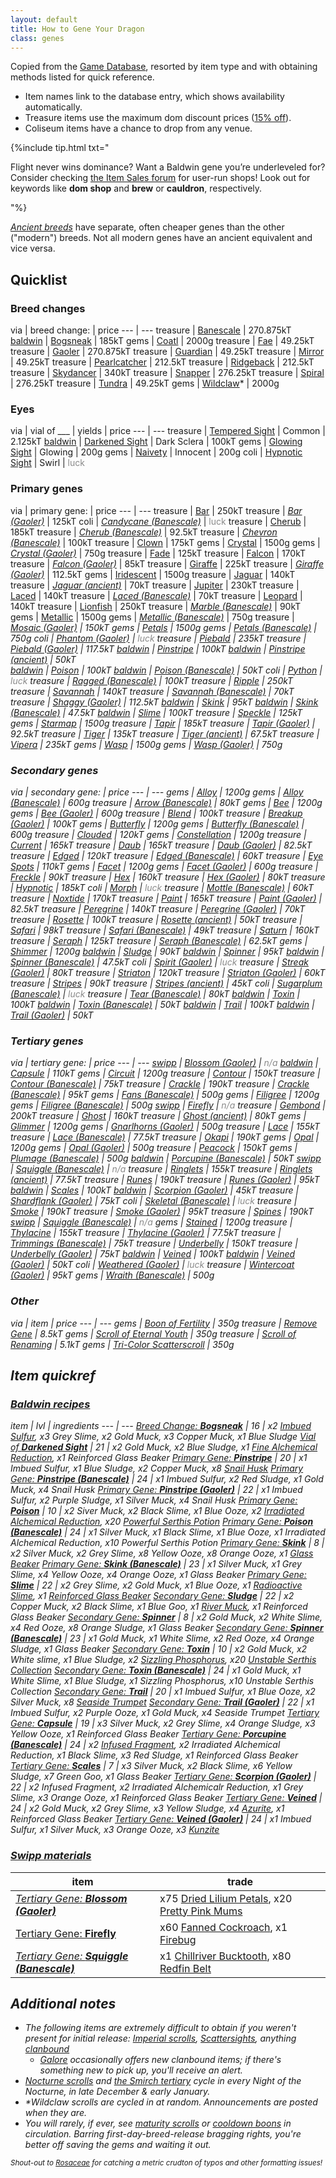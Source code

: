 ```yaml
---
layout: default
title: How to Gene Your Dragon
class: genes
---
```

Copied from the [Game Database](https://www1.flightrising.com/game-database/items/specialty), resorted by item type and with obtaining methods listed for quick reference.

- Item names link to the database entry, which shows availability automatically.
- Treasure items use the maximum dom discount prices ([15% off](https://www.wolframalpha.com/input/?i=normalPrice+-+%28normalPrice*0.15%29%3D)).
- Coliseum items have a chance to drop from any venue.

{%include tip.html txt="<p>Flight never wins dominance? Want a Baldwin gene you’re underleveled for? Consider checking <a href='https://www1.flightrising.com/forums/ibaz'>the Item Sales forum</a> for user-run shops! Look out for keywords like <b>dom shop</b> and <strong>brew</strong> or <b>cauldron</b>, respectively.</p>"%}

<i>[Ancient breeds](https://www1.flightrising.com/forums/ann/2666061)</i> have separate, often cheaper genes than the other ("modern") breeds. Not all modern genes have an ancient equivalent and vice versa.

## Quicklist

### Breed changes

via | <span class="redundant">breed change:</span> | price
--- | ---
treasure | [Banescale](https://www1.flightrising.com/game-database/item/32411) | 270.875kT
[baldwin]({{site.url}}/resources/genes#baldwin-recipes) | [Bogsneak](https://www1.flightrising.com/game-database/item/19565) | 185kT
gems | [Coatl](https://www1.flightrising.com/game-database/item/2424) | 2000g
treasure | [Fae](https://www1.flightrising.com/game-database/item/555) | 49.25kT
treasure | [Gaoler](https://www1.flightrising.com/game-database/item/30148) | 270.875kT
treasure | [Guardian](https://www1.flightrising.com/game-database/item/556) | 49.25kT
treasure | [Mirror](https://www1.flightrising.com/game-database/item/557) | 49.25kT
treasure | [Pearlcatcher](https://www1.flightrising.com/game-database/item/558) | 212.5kT
treasure | [Ridgeback](https://www1.flightrising.com/game-database/item/559) | 212.5kT
treasure | [Skydancer](https://www1.flightrising.com/game-database/item/1583) | 340kT
treasure | [Snapper](https://www1.flightrising.com/game-database/item/719) | 276.25kT
treasure | [Spiral](https://www1.flightrising.com/game-database/item/560) | 276.25kT
treasure | [Tundra](https://www1.flightrising.com/game-database/item/561) | 49.25kT
gems | [Wildclaw](https://www1.flightrising.com/game-database/item/717)\* | 2000g

### Eyes

via | vial of ___ | yields | price
--- | ---
treasure | [Tempered Sight](https://www1.flightrising.com/game-database/item/26849) | Common | 2.125kT
[baldwin]({{site.url}}/resources/genes#baldwin-recipes) | [Darkened Sight](https://www1.flightrising.com/game-database/item/28069) | Dark Sclera | 100kT
gems | [Glowing Sight](https://www1.flightrising.com/game-database/item/26775) | Glowing | 200g
gems | [Naivety](https://www1.flightrising.com/game-database/item/31794) | Innocent | 200g
coli | [Hypnotic Sight](https://www1.flightrising.com/game-database/item/29585) | Swirl | <span style="opacity:.5">luck</span>

### Primary genes

via | <span class="redundant">primary gene:</span> | price
--- | ---
treasure | [Bar](https://www1.flightrising.com/game-database/item/6018) | 250kT
treasure | <i>[Bar (Gaoler)](https://www1.flightrising.com/game-database/item/30159)</i> | 125kT
coli | <i>[Candycane (Banescale)](https://www1.flightrising.com/game-database/item/32535)</i> | <span style="opacity:.5">luck</span>
treasure | [Cherub](https://www1.flightrising.com/game-database/item/13573) | 185kT
treasure | <i>[Cherub (Banescale)](https://www1.flightrising.com/game-database/item/32523)</i> | 92.5kT
treasure | <i>[Chevron (Banescale)](https://www1.flightrising.com/game-database/item/32534)</i> | 100kT
treasure | [Clown](https://www1.flightrising.com/game-database/item/714) | 175kT
gems | [Crystal](https://www1.flightrising.com/game-database/item/6603) | 1500g
gems | <i>[Crystal (Gaoler)](https://www1.flightrising.com/game-database/item/30287)</i> | 750g
treasure | [Fade](https://www1.flightrising.com/game-database/item/32412) | 125kT
treasure | [Falcon](https://www1.flightrising.com/game-database/item/19566) | 170kT
treasure | <i>[Falcon (Gaoler)](https://www1.flightrising.com/game-database/item/30161)</i> | 85kT
treasure | [Giraffe](https://www1.flightrising.com/game-database/item/16718) | 225kT
treasure | <i>[Giraffe (Gaoler)](https://www1.flightrising.com/game-database/item/30143)</i> | 112.5kT
gems | [Iridescent](https://www1.flightrising.com/game-database/item/562) | 1500g
treasure | [Jaguar](https://www1.flightrising.com/game-database/item/23238) | 140kT
treasure | <i>[Jaguar (ancient)](https://www1.flightrising.com/game-database/items/specialty?name=jaguar+%28)</i> | 70kT
treasure | [Jupiter](https://www1.flightrising.com/game-database/item/18585) | 230kT
treasure | [Laced](https://www1.flightrising.com/game-database/item/29722) | 140kT
treasure | <i>[Laced (Banescale)](https://www1.flightrising.com/game-database/item/32528)</i> | 70kT
treasure | [Leopard](https://www1.flightrising.com/game-database/item/31362) | 140kT
treasure | [Lionfish](https://www1.flightrising.com/game-database/item/28068) | 250kT
treasure | <i>[Marble (Banescale)](https://www1.flightrising.com/game-database/item/32527)</i> | 90kT
gems | [Metallic](https://www1.flightrising.com/game-database/item/19567) | 1500g
gems | <i>[Metallic (Banescale)](https://www1.flightrising.com/game-database/item/32529)</i> | 750g
treasure | <i>[Mosaic (Gaoler)](https://www1.flightrising.com/game-database/item/30281) | 150kT
gems | [Petals](https://www1.flightrising.com/game-database/item/17365) | 1500g
gems | <i>[Petals (Banescale)](https://www1.flightrising.com/game-database/item/32531)</i> | 750g
coli | <i>[Phantom (Gaoler)](https://www1.flightrising.com/game-database/item/30290)</i> | <span style="opacity:.5">luck</span>
treasure | [Piebald](https://www1.flightrising.com/game-database/item/12273) | 235kT
treasure | <i>[Piebald (Gaoler)](https://www1.flightrising.com/game-database/item/30164)</i> | 117.5kT
[baldwin]({{site.url}}/resources/genes#baldwin-recipes) | [Pinstripe](https://www1.flightrising.com/game-database/item/25467) | 100kT
[baldwin]({{site.url}}/resources/genes#baldwin-recipes) | <i>[Pinstripe (ancient)](https://www1.flightrising.com/game-database/items/specialty?name=pinstripe+%28)</i> | 50kT  
[baldwin]({{site.url}}/resources/genes#baldwin-recipes) | [Poison](https://www1.flightrising.com/game-database/item/14098) | 100kT
[baldwin]({{site.url}}/resources/genes#baldwin-recipes) | <i>[Poison (Banescale)](https://www1.flightrising.com/game-database/item/32533)</i> | 50kT
coli | [Python](https://www1.flightrising.com/game-database/item/26375) | <span style="opacity:.5">luck</span>
treasure | <i>[Ragged (Banescale)](https://www1.flightrising.com/game-database/item/32536)</i> | 100kT
treasure | [Ripple](https://www1.flightrising.com/game-database/item/3499) | 250kT
treasure | [Savannah](https://www1.flightrising.com/game-database/item/20109) | 140kT
treasure | <i>[Savannah (Banescale)](https://www1.flightrising.com/game-database/item/32530)</i> | 70kT
treasure | <i>[Shaggy (Gaoler)](https://www1.flightrising.com/game-database/item/30157)</i> | 112.5kT
[baldwin]({{site.url}}/resources/genes#baldwin-recipes) | [Skink](https://www1.flightrising.com/game-database/item/19142) | 95kT
[baldwin]({{site.url}}/resources/genes#baldwin-recipes) | <i>[Skink (Banescale)](https://www1.flightrising.com/game-database/item/32532)</i> | 47.5kT
[baldwin]({{site.url}}/resources/genes#baldwin-recipes) | [Slime](https://www1.flightrising.com/game-database/item/31638) | 100kT
treasure | [Speckle](https://www1.flightrising.com/game-database/item/833) | 125kT
gems | [Starmap](https://www1.flightrising.com/game-database/item/26607) | 1500g
treasure | [Tapir](https://www1.flightrising.com/game-database/item/24608) | 185kT
treasure | <i>[Tapir (Gaoler)](https://www1.flightrising.com/game-database/item/30216)</i> | 92.5kT
treasure | [Tiger](https://www1.flightrising.com/game-database/item/563) | 135kT
treasure | <i>[Tiger (ancient)](https://www1.flightrising.com/game-database/items/specialty?name=tiger+%28) | 67.5kT
treasure | [Vipera](https://www1.flightrising.com/game-database/item/9558) | 235kT
gems | [Wasp](https://www1.flightrising.com/game-database/item/24312) | 1500g
gems | <i>[Wasp (Gaoler)](https://www1.flightrising.com/game-database/item/30146)</i> | 750g

### Secondary genes

via | <span class="redundant">secondary gene:</span> | price
--- | ---
gems | [Alloy](https://www1.flightrising.com/game-database/item/19569) | 1200g
gems | <i>[Alloy (Banescale)](https://www1.flightrising.com/game-database/item/32543)</i> | 600g
treasure | <i>[Arrow (Banescale)](https://www1.flightrising.com/game-database/item/32548)</i> | 80kT
gems | [Bee](https://www1.flightrising.com/game-database/item/24311) | 1200g
gems | <i>[Bee (Gaoler)](https://www1.flightrising.com/game-database/item/30147)</i> | 600g
treasure | [Blend](https://www1.flightrising.com/game-database/item/32413) | 100kT
treasure | <i>[Breakup (Gaoler)](https://www1.flightrising.com/game-database/item/30282)</i> | 100kT
gems | [Butterfly](https://www1.flightrising.com/game-database/item/14758) | 1200g
gems | <i>[Butterfly (Banescale)](https://www1.flightrising.com/game-database/item/32545)</i> | 600g
treasure | [Clouded](https://www1.flightrising.com/game-database/item/31361) | 120kT
gems | [Constellation](https://www1.flightrising.com/game-database/item/28357) | 1200g
treasure | [Current](https://www1.flightrising.com/game-database/item/3784) | 165kT
treasure | [Daub](https://www1.flightrising.com/game-database/item/6019) | 165kT
treasure | <i>[Daub (Gaoler)](https://www1.flightrising.com/game-database/item/30160)</i> | 82.5kT
treasure | [Edged](https://www1.flightrising.com/game-database/item/29723) | 120kT
treasure | <i>[Edged (Banescale)](https://www1.flightrising.com/game-database/item/32542)</i> | 60kT
treasure | [Eye Spots](https://www1.flightrising.com/game-database/item/782) | 110kT
gems | [Facet](https://www1.flightrising.com/game-database/item/7642) | 1200g
gems | <i>[Facet (Gaoler)](https://www1.flightrising.com/game-database/item/30288)</i> | 600g
treasure | [Freckle](https://www1.flightrising.com/game-database/item/784) | 90kT
treasure | [Hex](https://www1.flightrising.com/game-database/item/16719) | 160kT
treasure | <i>[Hex (Gaoler)](https://www1.flightrising.com/game-database/item/30144)</i> | 80kT
treasure | [Hypnotic](https://www1.flightrising.com/game-database/item/9559) | 185kT
coli | [Morph](https://www1.flightrising.com/game-database/item/26376) | <span style="opacity:.5">luck</span>
treasure | <i>[Mottle (Banescale)](https://www1.flightrising.com/game-database/item/32541)</i> | 60kT
treasure | [Noxtide](https://www1.flightrising.com/game-database/item/28080) | 170kT
treasure | [Paint](https://www1.flightrising.com/game-database/item/12274) | 165kT
treasure | <i>[Paint (Gaoler)](https://www1.flightrising.com/game-database/item/30165)</i> | 82.5kT
treasure | [Peregrine](https://www1.flightrising.com/game-database/item/12726) | 140kT
treasure | <i>[Peregrine (Gaoler)](https://www1.flightrising.com/game-database/item/30162)</i> | 70kT
treasure | [Rosette](https://www1.flightrising.com/game-database/item/23239) | 100kT
treasure | <i>[Rosette (ancient)](https://www1.flightrising.com/game-database/items/specialty?name=rosette+%28)</i> | 50kT
treasure | [Safari](https://www1.flightrising.com/game-database/item/22806) | 98kT
treasure | <i>[Safari (Banescale)](https://www1.flightrising.com/game-database/item/32544)</i> | 49kT
treasure | [Saturn](https://www1.flightrising.com/game-database/item/18586) | 160kT
treasure | [Seraph](https://www1.flightrising.com/game-database/item/1412) | 125kT
treasure | <i>[Seraph (Banescale)](https://www1.flightrising.com/game-database/item/32537)</i> | 62.5kT
gems | [Shimmer](https://www1.flightrising.com/game-database/item/564) | 1200g
[baldwin]({{site.url}}/resources/genes#baldwin-recipes) | [Sludge](https://www1.flightrising.com/game-database/item/31639) | 90kT
[baldwin]({{site.url}}/resources/genes#baldwin-recipes) | [Spinner](https://www1.flightrising.com/game-database/item/19143) | 95kT
[baldwin]({{site.url}}/resources/genes#baldwin-recipes) | <i>[Spinner (Banescale)](https://www1.flightrising.com/game-database/item/32546)</i> | 47.5kT
coli | <i>[Spirit (Gaoler)](https://www1.flightrising.com/game-database/item/30291)</i> | <span style="opacity:.5">luck</span>
treasure | <i>[Streak (Gaoler)](https://www1.flightrising.com/game-database/item/30158)</i> | 80kT
treasure | [Striaton](https://www1.flightrising.com/game-database/item/24609) | 120kT
treasure | <i>[Striaton (Gaoler)](https://www1.flightrising.com/game-database/item/30215)</i> | 60kT
treasure | [Stripes](https://www1.flightrising.com/game-database/item/565) | 90kT
treasure | <i>[Stripes (ancient)](https://www1.flightrising.com/game-database/items/specialty?name=stripes+%28)</i> | 45kT
coli | <i>[Sugarplum (Banescale)](https://www1.flightrising.com/game-database/item/32549)</i> | <span style="opacity:.5">luck</span>
treasure | <i>[Tear (Banescale)](https://www1.flightrising.com/game-database/item/32550)</i> | 80kT
[baldwin]({{site.url}}/resources/genes#baldwin-recipes) | [Toxin](https://www1.flightrising.com/game-database/item/14099) | 100kT
[baldwin]({{site.url}}/resources/genes#baldwin-recipes) | <i>[Toxin (Banescale)](https://www1.flightrising.com/game-database/item/32547) | 50kT
[baldwin]({{site.url}}/resources/genes#baldwin-recipes) | [Trail](https://www1.flightrising.com/game-database/item/25468) | 100kT
[baldwin]({{site.url}}/resources/genes#baldwin-recipes) | <i>[Trail (Gaoler)](https://www1.flightrising.com/game-database/item/30167)</i> | 50kT

### Tertiary genes

via | <span class="redundant">tertiary gene:</span> | price
--- | ---
[swipp]({{site.url}}/resources/genes#swipp-materials) | <i>[Blossom (Gaoler)](https://www1.flightrising.com/game-database/item/30955)</i> | <span style="opacity:.5">n/a</span>
[baldwin]({{site.url}}/resources/genes#baldwin-recipes) | [Capsule](https://www1.flightrising.com/game-database/item/23168) | 110kT
gems | [Circuit](https://www1.flightrising.com/game-database/item/566) | 1200g
treasure | [Contour](https://www1.flightrising.com/game-database/item/17664) | 150kT
treasure | <i>[Contour (Banescale)](https://www1.flightrising.com/game-database/item/32558)</i> | 75kT
treasure | [Crackle](https://www1.flightrising.com/game-database/item/2216) | 190kT
treasure | <i>[Crackle (Banescale)](https://www1.flightrising.com/game-database/item/32562)</i> | 95kT
gems | <i>[Fans (Banescale)](https://www1.flightrising.com/game-database/item/32553)</i> | 500g
gems | [Filigree](https://www1.flightrising.com/game-database/item/26117) | 1200g
gems | <i>[Filigree (Banescale)](https://www1.flightrising.com/game-database/item/32555)</i> | 500g
[swipp]({{site.url}}/resources/genes#swipp-materials) | [Firefly](https://www1.flightrising.com/game-database/item/26606) | <span style="opacity:.5">n/a</span>
treasure | [Gembond](https://www1.flightrising.com/game-database/item/1228) | 200kT
treasure | [Ghost](https://www1.flightrising.com/game-database/item/25782) | 160kT
treasure | <i>[Ghost (ancient)](https://www1.flightrising.com/game-database/items/specialty?name=ghost+%28)</i> | 80kT
gems | [Glimmer](https://www1.flightrising.com/game-database/item/11810) | 1200g
gems | <i>[Gnarlhorns (Gaoler)](https://www1.flightrising.com/game-database/item/30156)</i> | 500g
treasure | [Lace](https://www1.flightrising.com/game-database/item/20107) | 155kT
treasure | <i>[Lace (Banescale)](https://www1.flightrising.com/game-database/item/32556)</i> | 77.5kT
treasure | [Okapi](https://www1.flightrising.com/game-database/item/8093) | 190kT
gems | [Opal](https://www1.flightrising.com/game-database/item/20108) | 1200g
gems | <i>[Opal (Gaoler)](https://www1.flightrising.com/game-database/item/30956)</i> | 500g
treasure | [Peacock](https://www1.flightrising.com/game-database/item/28942) | 150kT
gems | <i>[Plumage (Banescale)](https://www1.flightrising.com/game-database/item/32563)</i> | 500g
[baldwin]({{site.url}}/resources/genes#baldwin-recipes) | <i>[Porcupine (Banescale)](https://www1.flightrising.com/game-database/item/32561)</i> | 50kT
[swipp]({{site.url}}/resources/genes#swipp-materials) | <i>[Squiggle (Banescale)](https://www1.flightrising.com/game-database/item/32554)</i> | <span style="opacity:.5">n/a</span>
treasure | [Ringlets](https://www1.flightrising.com/game-database/item/27378) | 155kT
treasure | <i>[Ringlets (ancient)](https://www1.flightrising.com/game-database/items/specialty?name=ringlets+%28)</i> | 77.5kT
treasure | [Runes](https://www1.flightrising.com/game-database/item/19563) | 190kT
treasure | <i>[Runes (Gaoler)](https://www1.flightrising.com/game-database/item/30289)</i> | 95kT
[baldwin]({{site.url}}/resources/genes#baldwin-recipes) | [Scales](https://www1.flightrising.com/game-database/item/19568) | 100kT
[baldwin]({{site.url}}/resources/genes#baldwin-recipes) | <i>[Scorpion (Gaoler)](https://www1.flightrising.com/game-database/item/30283)</i> | 45kT
treasure | <i>[Shardflank (Gaoler)](https://www1.flightrising.com/game-database/item/30155)</i> | 75kT
coli | <i>[Skeletal (Banescale)](https://www1.flightrising.com/game-database/item/32557)</i> | <span style="opacity:.5">luck</span>
treasure | [Smoke](https://www1.flightrising.com/game-database/item/4555) | 190kT
treasure | <i>[Smoke (Gaoler)](https://www1.flightrising.com/game-database/item/30163)</i> | 95kT
treasure | [Spines](https://www1.flightrising.com/game-database/item/7096) | 190kT
[swipp]({{site.url}}/resources/genes#swipp-materials) | <i>[Squiggle (Banescale)](https://www1.flightrising.com/game-database/item/32554)</i> | <span style="opacity:.5">n/a</span>
gems | [Stained](https://www1.flightrising.com/game-database/item/16004) | 1200g
treasure | [Thylacine](https://www1.flightrising.com/game-database/item/15573) | 155kT
treasure | <i>[Thylacine (Gaoler)](https://www1.flightrising.com/game-database/item/30168)</i> | 77.5kT
treasure | <i>[Trimmings (Banescale)](https://www1.flightrising.com/game-database/item/32551)</i> | 75kT
treasure | [Underbelly](https://www1.flightrising.com/game-database/item/1716) | 150kT
treasure | <i>[Underbelly (Gaoler)](https://www1.flightrising.com/game-database/item/30172) | 75kT
[baldwin]({{site.url}}/resources/genes#baldwin-recipes) | [Veined](https://www1.flightrising.com/game-database/item/32216) | 100kT
[baldwin]({{site.url}}/resources/genes#baldwin-recipes) | <i>[Veined (Gaoler)](https://www1.flightrising.com/game-database/item/32215) | 50kT
coli | <i>[Weathered (Gaoler)](https://www1.flightrising.com/game-database/item/30292)</i> | <span style="opacity:.5">luck</span>
treasure | <i>[Wintercoat (Gaoler)](https://www1.flightrising.com/game-database/item/30284)</i> | 95kT
gems | <i>[Wraith (Banescale)](https://www1.flightrising.com/game-database/item/32560)</i> | 500g

### Other

via | item | price
--- | ---
gems | [Boon of Fertility](https://www1.flightrising.com/game-database/item/745) | 350g
treasure | [Remove Gene](https://www1.flightrising.com/game-database/items/specialty?name=remove+gene) | 8.5kT
gems | [Scroll of Eternal Youth](https://www1.flightrising.com/game-database/item/572) | 350g
treasure | [Scroll of Renaming](https://www1.flightrising.com/game-database/item/570) | 5.1kT
gems | [Tri-Color Scatterscroll](https://www1.flightrising.com/game-database/item/1566) | 350g

## Item quickref

### [Baldwin recipes](https://www1.flightrising.com/trading/baldwin/create)

item | lvl | ingredients
--- | ---
[Breed Change: <b>Bogsneak</b>](https://www1.flightrising.com/game-database/item/19565) | 16 | x2 [Imbued Sulfur](https://www1.flightrising.com/game-database/item/19446), x3 Grey Slime, x2 Gold Muck, x3 Copper Muck, x1 Blue Sludge
[Vial of <b>Darkened Sight</b>](https://www1.flightrising.com/game-database/item/28069) | 21 | x2 Gold Muck, x2 Blue Sludge, x1 [Fine Alchemical Reduction](https://www1.flightrising.com/game-database/item/19445), x1 Reinforced Glass Beaker
[Primary Gene: <b>Pinstripe</b>](https://www1.flightrising.com/game-database/item/25467) | 20 | x1 Imbued Sulfur, x1 Blue Sludge, x2 Copper Muck, x8 [Snail Husk](https://www1.flightrising.com/game-database/item/25316)
<i>[Primary Gene: <b>Pinstripe (Banescale)</b>](https://www1.flightrising.com/game-database/item/32525)</i> | 24 | x1 Imbued Sulfur, x2 Red Sludge, x1 Gold Muck, x4 Snail Husk
<i>[Primary Gene: <b>Pinstripe (Gaoler)</b>](https://www1.flightrising.com/game-database/item/30166)</i> | 22 | x1 Imbued Sulfur, x2 Purple Sludge, x1 Silver Muck, x4 Snail Husk
[Primary Gene: <b>Poison</b>](https://www1.flightrising.com/game-database/item/14098) | 10 | x2 Siver Muck, x2 Black Slime, x1 Blue Ooze, x2 [Irradiated Alchemical Reduction](https://www1.flightrising.com/game-database/item/13084), x20 [Powerful Serthis Potion](https://www1.flightrising.com/game-database/item/6350)
<i>[Primary Gene: <b>Poison (Banescale)</b>](https://www1.flightrising.com/game-database/item/32533)</i> | 24 | x1 Silver Muck, x1 Black Slime, x1 Blue Ooze, x1 Irradiated Alchemical Reduction, x10 Powerful Serthis Potion
[Primary Gene: <b>Skink</b>](https://www1.flightrising.com/game-database/item/19142) | 8 | x2 Silver Muck, x2 Grey Slime, x8 Yellow Ooze, x8 Orange Ooze, x1 [Glass Beaker](https://www1.flightrising.com/game-database/item/10868)
<i>[Primary Gene: <b>Skink (Banescale)</b>](https://www1.flightrising.com/game-database/item/32532)</i> | 23 | x1 Silver Muck, x1 Grey Slime, x4 Yellow Ooze, x4 Orange Ooze, x1 Glass Beaker
[Primary Gene: <b>Slime</b>](https://www1.flightrising.com/game-database/item/31638) | 22 | x2 Grey Slime, x2 Gold Muck, x1 Blue Ooze, x1 [Radioactive Slime](https://www1.flightrising.com/game-database/item/638), x1 [Reinforced Glass Beaker](https://www1.flightrising.com/game-database/item/19444)
[Secondary Gene: <b>Sludge</b>](https://www1.flightrising.com/game-database/item/31639) | 22 | x2 Copper Muck, x2 Black Slime, x1 Blue Goo, x1 [River Muck](https://www1.flightrising.com/game-database/item/637), x1 Reinforced Glass Beaker
[Secondary Gene: <b>Spinner</b>](https://www1.flightrising.com/game-database/item/19143) | 8 | x2 Gold Muck, x2 White Slime, x4 Red Ooze, x8 Orange Sludge, x1 Glass Beaker
<i>[Secondary Gene: <b>Spinner (Banescale)</b>](https://www1.flightrising.com/game-database/item/32546) | 23 | x1 Gold Muck, x1 White Slime, x2 Red Ooze, x4 Orange Sludge, x1 Glass Beaker
[Secondary Gene: <b>Toxin</b>](https://www1.flightrising.com/game-database/item/14099) | 10 | x2 Gold Muck, x2 White slime, x1 Blue Sludge, x2 [Sizzling Phosphorus](https://www1.flightrising.com/game-database/item/10883), x20 [Unstable Serthis Collection](https://www1.flightrising.com/game-database/item/6351)
<i>[Secondary Gene: <b>Toxin (Banescale)</b>](https://www1.flightrising.com/game-database/item/32547)</i> | 24 | x1 Gold Muck, x1 White Slime, x1 Blue Sludge, x1 Sizzling Phosphorus, x10 Unstable Serthis Collection
[Secondary Gene: <b>Trail</b>](https://www1.flightrising.com/game-database/item/25468) | 20 | x1 Imbued Sulfur, x1 Blue Ooze, x2 Silver Muck, x8 [Seaside Trumpet](https://www1.flightrising.com/game-database/item/25315)
<i>[Secondary Gene: <b>Trail (Gaoler)</b>](https://www1.flightrising.com/game-database/item/30167)</i> | 22 | x1 Imbued Sulfur, x2 Purple Ooze, x1 Gold Muck, x4 Seaside Trumpet
[Tertiary Gene: <b>Capsule</b>](https://www1.flightrising.com/game-database/item/23168) | 19 | x3 Silver Muck, x2 Grey Slime, x4 Orange Sludge, x3 Yellow Ooze, x1 Reinforced Glass Beaker
<i>[Tertiary Gene: <b>Porcupine (Banescale)</b>](https://www1.flightrising.com/game-database/item/32561)</i> | 24 | x2 [Infused Fragment](https://www1.flightrising.com/game-database/item/15132), x2 Irradiated Alchemical Reduction, x1 Black Slime, x3 Red Sludge, x1 Reinforced Glass Beaker
[Tertiary Gene: <b>Scales</b>](https://www1.flightrising.com/game-database/item/19568) | 7 | x3 Silver Muck, x2 Black Slime, x6 Yellow Sludge, x7 Green Goo, x1 Glass Beaker
<i>[Tertiary Gene: <b>Scorpion (Gaoler)</b>](https://www1.flightrising.com/game-database/item/30283) | 22 | x2 Infused Fragment, x2 Irradiated Alchemicalr Reduction, x1 Grey Slime, x3 Orange Ooze, x1 Reinforced Glass Beaker
[Tertiary Gene: <b>Veined</b>](https://www1.flightrising.com/game-database/item/32216) | 24 | x2 Gold Muck, x2 Grey Slime, x3 Yellow Sludge, x4 [Azurite](https://www1.flightrising.com/game-database/item/13393), x1 Reinforced Glass Beaker
<i>[Tertiary Gene: <b>Veined (Gaoler)</b>](https://www1.flightrising.com/game-database/item/32215)</i> | 24 | x1 Imbued Sulfur, x1 Silver Muck, x3 Orange Ooze, x3 [Kunzite](https://www1.flightrising.com/game-database/item/13394)

### [Swipp materials](https://www1.flightrising.com/trading/swipp/catalog)

item | trade
--- | ---
<i>[Tertiary Gene: <b>Blossom (Gaoler)</b>](https://www1.flightrising.com/game-database/item/30955)</i> | x75 [Dried Lilium Petals](https://www1.flightrising.com/game-database/item/23808), x20 [Pretty Pink Mums](https://www1.flightrising.com/game-database/item/25280)
[Tertiary Gene: <b>Firefly</b>](https://www1.flightrising.com/game-database/item/26606) | x60 [Fanned Cockroach](https://www1.flightrising.com/game-database/item/25773), x1 [Firebug](https://www1.flightrising.com/game-database/item/26127)
<i>[Tertiary Gene: <b>Squiggle (Banescale)</b>](https://www1.flightrising.com/game-database/item/32554)</i> | x1 [Chillriver Bucktooth](https://www1.flightrising.com/game-database/item/28572), x80 [Redfin Belt](https://www1.flightrising.com/game-database/item/32310)

## Additional notes

- The following items are *extremely difficult* to obtain if you weren't present for initial release: [Imperial scrolls](https://www.kickstarter.com/projects/stormlightworkshop/flight-rising-0), [Scattersights](https://www1.flightrising.com/forums/ann/2452352), anything [clanbound](https://www1.flightrising.com/forums/help/2688565)
	- [Galore](https://www1.flightrising.com/trading/gift) occasionally offers new clanbound items; if there's something new to pick up, you'll receive an alert.
- [Nocturne scrolls](https://www1.flightrising.com/game-database/item/7692) and  [the Smirch tertiary](https://www1.flightrising.com/game-database/item/25153) cycle in every Night of the Nocturne, in late December & early January.
- \*Wildclaw scrolls are cycled in at random. Announcements are posted when they are.
- You will rarely, if ever, see [maturity scrolls](https://www1.flightrising.com/game-database/item/573) or [cooldown boons](https://www1.flightrising.com/game-database/item/26086) in circulation. Barring first-day-breed-release bragging rights, you're better off saving the gems and waiting it out.

<sub>Shout-out to [Rosaceae](https://flightrising.com/main.php?p=lair&tab=userpage&id=154165) for catching a metric crudton of typos and other formatting issues!</sub>
